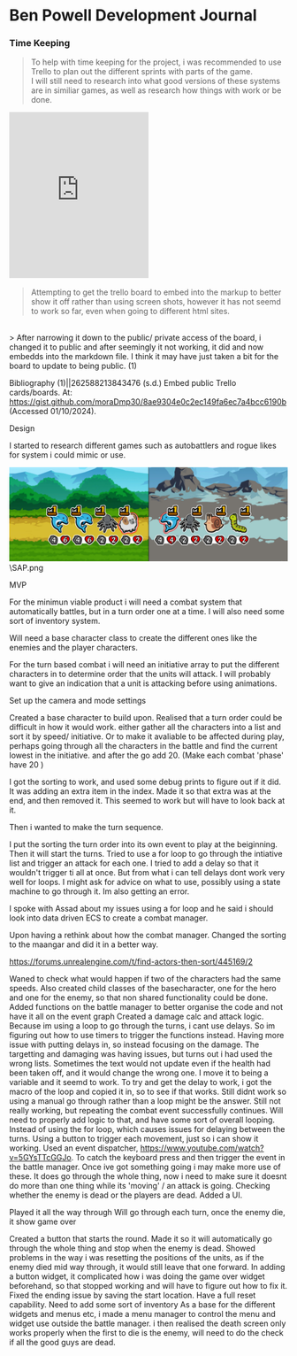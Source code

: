 # Ben Powell Development Journal


### Time Keeping

>To help with time keeping for the project, i was recommended to use Trello to plan out the different sprints with parts of the game.
<br> I will still need to research into what good versions of these systems are in similiar games, as well as research how things with work or be done.




<iframe src = "https://trello.com/b/ckvr7f3T.html" frameBorder="0" width="50%" height="300"> </iframe>


> Attempting to get the trello board to embed into the markup to better show it off rather than using screen shots, however it has not seemd to work so far, even when going to different html sites. 
<br>
> After narrowing it down to the public/ private access of the board, i changed it to public and after seemingly it not working, it did and now embedds into the markdown file. I think it may have just taken a bit for the board to update to being public. (1)










Bibliography
(1)||262588213843476 (s.d.) Embed public Trello cards/boards. At: https://gist.github.com/moraDmp30/8ae9304e0c2ec149fa6ec7a4bcc6190b (Accessed  01/10/2024).






Design

I started to research different games such as autobattlers and rogue likes for system i could mimic or use.


![Super Auto Pets](SAP.png)
\SAP.png










MVP

For the minimun viable product i will need a combat system that automatically battles, but in a turn order one at a time. 
I will also need some sort of inventory system. 

Will need a base character class to create the different ones like the enemies and the player characters.

For the turn based combat i will need an initiative array to put the different characters in to determine order that the units will attack.
I will probably want to give an indication that a unit is attacking before using animations.




Set up the camera and mode settings

Created a base character to build upon.
Realised that a turn order could be difficult in how it would work.
either gather all the characters into a list and sort it by speed/ initiative. 
Or to make it avaliable to be affected during play, perhaps going through all the characters in the battle and find the current lowest in the initiative. and after the go add 20. (Make each combat 'phase' have 20 )

I got the sorting to work, and used some debug prints to figure out if it did.
It was adding an extra item in the index. Made it so that extra was at the end, and then removed it. This seemed to work but will have to look back at it.


Then i wanted to make the turn sequence. 

I put the sorting the turn order into its own event to play at the beiginning.
Then it will start the turns. 
Tried to use a for loop to go through the intiative list and trigger an attack for each one.
I tried to add a delay so that it wouldn't trigger ti all at once. But from what i can tell delays dont work very well for loops.
I might ask for advice on what to use, possibly using a state machine to go through it.
Im also getting an error.

I spoke with Assad about my issues using a for loop and he said i should look into data driven ECS to create a combat manager.

Upon having a rethink about how the combat manager.
Changed the sorting to the maangar and did it in a better way.

https://forums.unrealengine.com/t/find-actors-then-sort/445169/2

Waned to check what would happen if two of the characters had the same speeds.
Also created child classes of the basecharacter, one for the hero and one for the enemy, so that non shared functionality could be done.
Added functions on the battle manager to better organise the code and not have it all on the event graph
Created a damage calc and attack logic.
Because im using a loop to go through the turns, i cant use delays. So im figuring out how to use timers to trigger the functions instead.
Having more issue with putting delays in, so instead focusing on the damage.
The targetting and damaging was having issues, but turns out i had used the wrong lists.
Sometimes the text would not update even if the health had been taken off, and it would change the wrong one.
I move it to being a variable and it seemd to work.
To try and get the delay to work, i got the macro of the loop and copied it in, so to see if that works.
Still didnt work so using a manual go through rather than a loop might be the answer.
Still not really working, but repeating the combat event successfully continues. Will need to properly add logic to that, and have some sort of overall looping. 
Instead of using the for loop, which causes issues for delaying between the turns.
Using a button to trigger each movement, just so i can show it working. Used an event dispatcher, https://www.youtube.com/watch?v=5GYsTTcGGJo. To catch the keyboard press and then trigger the event in the battle manager.
Once ive got something going i may make more use of these.
It does go through the whole thing, now i need to make sure it doesnt do more than one thing while its 'moving' / an attack is going.
Checking whether the enemy is dead or the players are dead.
Added a UI.

Played it all the way through
Will go through each turn, once the enemy die, it show game over

Created a button that starts the round.
Made it so it will automatically go through the whole thing and stop when the enemy is dead.
Showed problems in the way i was resetting the positions of the units, as if the enemy died mid way through, it would still leave that one forward.
In adding a button widget, it complicated how i was doing the game over widget beforehand, so that stopped working and will have to figure out how to fix it.
Fixed the ending issue by saving the start location. Have a full reset capability.
Need to add some sort of inventory
As a base for the different widgets and menus etc, i made a menu manager to control the menu and widget use outside the battle manager.
i then realised the death screen only works properly when the first to die is the enemy, will need to do the check if all the good guys are dead.
 